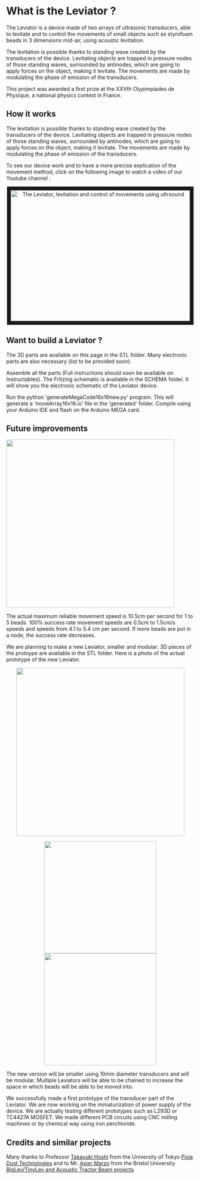 # What is the Leviator ?

The Leviator is a device made of two arrays of ultrasonic transducers, able to levitate and to control the movements of small objects such as styrofoam beads in 3 dimensions mid-air, using acoustic levitation. 

The levitation is possible thanks to standing wave created by the transducers of the device. Levitating objects are trapped in pressure nodes of those standing waves, surrounded by antinodes, which are going to apply forces on the object, making it levitate. The movements are made by modulating the phase of emission of the transducers. 

This project was awarded a first prize at the XXVth Olypimpiades de Physique, a national physics contest in France.

## How it works

The levitation is possible thanks to standing wave created by the transducers of the device. Levitating objects are trapped in pressure nodes of those standing waves, surrounded by antinodes, which are going to apply forces on the object, making it levitate. The movements are made by modulating the phase of emission of the transducers. 

To see our device work and to have a more precise explication of the movement method, click on the following image to watch a video of our Youtube channel :
<p align="center">
<a href="http://www.youtube.com/watch?feature=player_embedded&v=FV5mTikOukU
" target="_blank"><img src="http://img.youtube.com/vi/FV5mTikOukU/0.jpg" 
alt="The Leviator, levitation and control of movements using ultrsound" width="480" height="350" border="10" /></a>
</p>



## Want to build a Leviator ?

The 3D parts are available on this page in the STL folder. Many electronic parts are also necessary (list to be provided soon).

Assemble all the parts (Full instructions should soon be available on Instructables). The Fritzing schematic is available in the SCHEMA folder. It will show you the electronic schematic of the Leviator device.

Run the python 'generateMegaCode16x16new.py' program. This will generate a 'moveArray16x16.io' file in the 'generated' folder. Compile using your Arduino IDE and flash on the Arduino MEGA card.


## Future improvements

<p align="left">
  <img src="https://raw.githubusercontent.com/ttraverdy/Leviator-Project/master/IMAGES/Chart%20of%20the%20movement%20success%20percentage%20at%20different%20movement%20speeds.png" width="450"/> 
</p>
The actual maximum reliable movement speed is 10.5cm per second for 1 to 5 beads. 100% success rate movement speeds are 0.5cm to 1.5cm/s speeds and speeds from 4.1 to 5.4 cm per second. If more beads are put in a node, the success rate decreases.


We are planning to make a new Leviator, smaller and modular. 3D pieces of the protoype are available in the STL folder. Here is a photo of the actual prototype of the new Leviator. 
<p align="center">
  <img src="https://raw.githubusercontent.com/ttraverdy/Leviator-Project/master/IMAGES/P1172850.jpg" width="450"/>
<p align="center">

  <img src="https://raw.githubusercontent.com/ttraverdy/Leviator-Project/master/IMAGES/P1172851.jpg" width="300"/> 
  <img src="https://raw.githubusercontent.com/ttraverdy/Leviator-Project/master/IMAGES/P1172857.jpg" width="300"/> 
</p>
The new version will be smaller using 10mm diameter transducers and will be modular. Multiple Leviators will be able to be chained to increase the space in which beads will be able to be moved into.

We successfully made a first prototype of the transducer part of the Leviator. We are now working on the miniaturization of power supply of the device. We are actually testing different prototypes such as L293D or TC4427A MOSFET. 
We made different PCB circuits using CNC milling machines or by chemical way using iron perchloride.

## Credits and similar projects

Many thanks to Professor [Takayuki Hoshi](http://hoshistar81.jp/) from the University of Tokyo [Pixie Dust Technologies](http://pixiedusttech.com/) and to Mr. [Asier Marzo](https://www.researchgate.net/profile/Asier_Marzo) from the Bristol University [BigLev/TinyLev and Acoustic Tractor Beam projects](http://www.instructables.com/member/Asier%20Marzo/)





